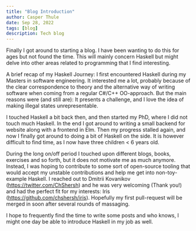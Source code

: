 ```yaml
---
title: "Blog Introduction"
author: Casper Thule
date: Sep 28, 2022
tags: [blog]
description: Tech blog
---
```


Finally I got around to starting a blog. I have been wanting to do this for ages but not found the time.
This will mainly concern Haskell but might delve into other areas related to programming that I find interesting.

A brief recap of my Haskell Journey:
I first encountered Haskell during my Masters in software engineering. It interested me a lot, probably because of the clear correspondence to theory and the alternative way of writing software when coming from a regular C#/C++ OO-approach.
But the main reasons were (and still are): It presents a challenge, and I love the idea of making illegal states unrepresentable.

I touched Haskell a bit back then, and then started my PhD, where I did not touch much Haskell. In the end I got around to writing a small backend for website along with a frontend in Elm. Then my progress stalled again, and now I finally got around to doing a bit of Haskell on the side. It is however difficult to find time, as I now have three children < 6 years old.

During the long on/off period I touched upon different blogs, books, exercises and so forth, but it does not motivate me as much anymore. Instead, I was hoping to contribute to some sort of open-source tooling that would accept my unstable contributions and help me get into non-toy-example Haskell. I reached out to Dmitrii Kovanikov (https://twitter.com/ChShersh) and he was very welcoming (Thank you!) and had the perfect fit for my interests: Iris (https://github.com/chshersh/iris). Hopefully my first pull-request will be merged in soon after several rounds of massaging. 

I hope to frequently find the time to write some posts and who knows, I might one day be able to introduce Haskell in my job as well.